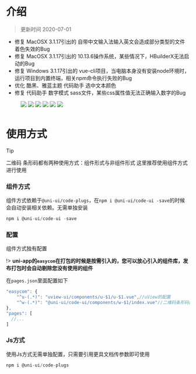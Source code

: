 # 介绍

> 更新时间 2020-07-01

* 修复 MacOSX 3.1.17引出的 自带中文输入法输入英文会造成部分类型的文件着色失效的Bug
* 修复 MacOSX 3.1.17引出的 10.13.6操作系统，某些情况下，HBuilderX无法启动的Bug
* 修复 Windows 3.1.17引出的 vue-cli项目，当电脑本身没有安装node环境时，运行项目到内置终端，相关npm命令执行失败的Bug
* 优化 酷黑、雅蓝主题 代码助手 选中文本颜色
* 修复 代码助手 数字模式 sass文件，某些css属性值无法正确输入数字的Bug
  
<figure>
<img src="https://p6-juejin.byteimg.com/tos-cn-i-k3u1fbpfcp/07d4381cff624fc79ab28cdd1bf3cc6a~tplv-k3u1fbpfcp-watermark.image" style="margin-bottom: 10px;" />
<img src="https://p1-juejin.byteimg.com/tos-cn-i-k3u1fbpfcp/71d7c20e8c91495c81d245ccfc83d7e7~tplv-k3u1fbpfcp-watermark.image" style="margin-bottom: 10px;" />
<img src="https://p3-juejin.byteimg.com/tos-cn-i-k3u1fbpfcp/bfe9eb88cea44007b2627bb640343dcc~tplv-k3u1fbpfcp-watermark.image" style="margin-bottom: 10px;" />
<img src="https://p1-juejin.byteimg.com/tos-cn-i-k3u1fbpfcp/b625254802404a9b84bd699e67b03db4~tplv-k3u1fbpfcp-watermark.image" style="margin-bottom: 10px;" />
<img src="https://p9-juejin.byteimg.com/tos-cn-i-k3u1fbpfcp/f84328d92b104edbad4c34a8665b4c72~tplv-k3u1fbpfcp-watermark.image" style="margin-bottom: 10px;" />
<img src="https://p6-juejin.byteimg.com/tos-cn-i-k3u1fbpfcp/c1548ccd6c944bbe90ef288817077b8c~tplv-k3u1fbpfcp-watermark.image" style="margin-bottom: 10px;" />
</figure>

# 使用方式

> [!TIP]
> 二维码 条形码都有两种使用方式：组件形式与非组件形式 这里推荐使用组件方式进行使用

### 组件方式

组件方式依赖于`@uni-ui/code-plugs`，在`npm i @uni-ui/code-ui -save`的时候会自动安装相关依赖。无需单独安装

```js
npm i @uni-ui/code-ui -save
```
### 配置

组件方式独有配置

!> **uni-app的`easycom`在打包的时候是按需引入的，您可以放心引入的组件库，发布打包时会自动剔除您没有使用的组件**

在`pages.json`里面配置如下
```js
"easycom": {
	"^u-(.*)": "uview-ui/components/u-$1/u-$1.vue",//uView的配置
	"^w-(.*)": "@uni-ui/code-ui/components/w-$1/index.vue"//二维码条形码的配置
},
"pages": [
  //...
]
```

### Js方式

使用Js方式无需单独配置，只需要引用更具文档传参数即可使用

```js
npm i @uni-ui/code-plugs
```